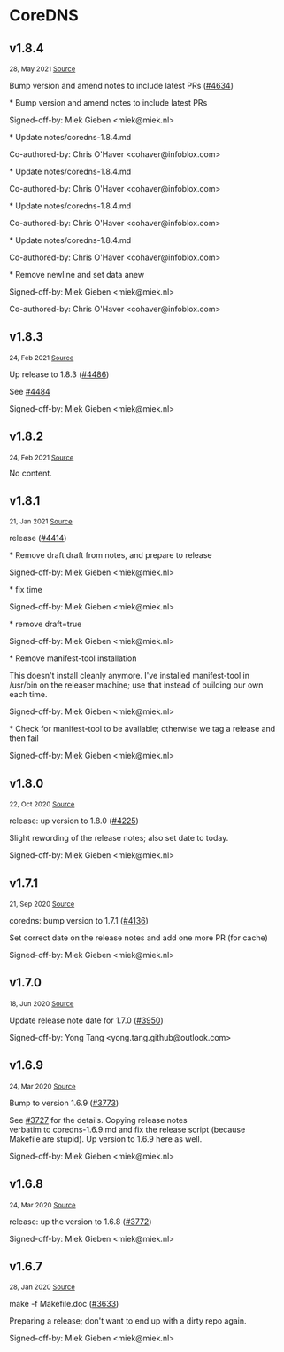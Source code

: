 # CoreDNS

<div>
<demo-component app-code="coredns"/>
</div>


## v1.8.4
<p style="font-size:12px;"> 28, May 2021 
<a href="https://github.com/coredns/coredns/releases/tag/v1.8.4" target="_blank"> 
Source </a><OutboundLink /></p>
<p>Bump version and amend notes to include latest PRs (<a class="issue-link js-issue-link" href="https://github.com/coredns/coredns/pull/4634">#4634</a>)</p>

<p>* Bump version and amend notes to include latest PRs</p>

<p>Signed-off-by: Miek Gieben &lt;miek@miek.nl&gt;</p>

<p>* Update notes/coredns-1.8.4.md</p>

<p>Co-authored-by: Chris O'Haver &lt;cohaver@infoblox.com&gt;</p>

<p>* Update notes/coredns-1.8.4.md</p>

<p>Co-authored-by: Chris O'Haver &lt;cohaver@infoblox.com&gt;</p>

<p>* Update notes/coredns-1.8.4.md</p>

<p>Co-authored-by: Chris O'Haver &lt;cohaver@infoblox.com&gt;</p>

<p>* Update notes/coredns-1.8.4.md</p>

<p>Co-authored-by: Chris O'Haver &lt;cohaver@infoblox.com&gt;</p>

<p>* Remove newline and set data anew</p>

<p>Signed-off-by: Miek Gieben &lt;miek@miek.nl&gt;</p>

<p>Co-authored-by: Chris O'Haver &lt;cohaver@infoblox.com&gt;</p>

## v1.8.3
<p style="font-size:12px;"> 24, Feb 2021 
<a href="https://github.com/coredns/coredns/releases/tag/v1.8.3" target="_blank"> 
Source </a><OutboundLink /></p>
<p>Up release to 1.8.3 (<a class="issue-link js-issue-link" href="https://github.com/coredns/coredns/pull/4486">#4486</a>)</p>

<p>See <a class="issue-link js-issue-link" href="https://github.com/coredns/coredns/issues/4484">#4484</a></p>

<p>Signed-off-by: Miek Gieben &lt;miek@miek.nl&gt;</p>

## v1.8.2
<p style="font-size:12px;"> 24, Feb 2021 
<a href="https://github.com/coredns/coredns/releases/tag/v1.8.2" target="_blank"> 
Source </a><OutboundLink /></p>
No content.

## v1.8.1
<p style="font-size:12px;"> 21, Jan 2021 
<a href="https://github.com/coredns/coredns/releases/tag/v1.8.1" target="_blank"> 
Source </a><OutboundLink /></p>
<p>release (<a class="issue-link js-issue-link" href="https://github.com/coredns/coredns/pull/4414">#4414</a>)</p>

<p>* Remove draft draft from notes, and prepare to release</p>

<p>Signed-off-by: Miek Gieben &lt;miek@miek.nl&gt;</p>

<p>* fix time</p>

<p>Signed-off-by: Miek Gieben &lt;miek@miek.nl&gt;</p>

<p>* remove draft=true</p>

<p>Signed-off-by: Miek Gieben &lt;miek@miek.nl&gt;</p>

<p>* Remove manifest-tool installation</p>

<p>This doesn't install cleanly anymore. I've installed manifest-tool in
<br />/usr/bin on the releaser machine; use that instead of building our own
<br />each time.</p>

<p>Signed-off-by: Miek Gieben &lt;miek@miek.nl&gt;</p>

<p>* Check for manifest-tool to be available; otherwise we tag a release and then fail</p>

<p>Signed-off-by: Miek Gieben &lt;miek@miek.nl&gt;</p>

## v1.8.0
<p style="font-size:12px;"> 22, Oct 2020 
<a href="https://github.com/coredns/coredns/releases/tag/v1.8.0" target="_blank"> 
Source </a><OutboundLink /></p>
<p>release: up version to 1.8.0 (<a class="issue-link js-issue-link" href="https://github.com/coredns/coredns/pull/4225">#4225</a>)</p>

<p>Slight rewording of the release notes; also set date to today.</p>

<p>Signed-off-by: Miek Gieben &lt;miek@miek.nl&gt;</p>

## v1.7.1
<p style="font-size:12px;"> 21, Sep 2020 
<a href="https://github.com/coredns/coredns/releases/tag/v1.7.1" target="_blank"> 
Source </a><OutboundLink /></p>
<p>coredns: bump version to 1.7.1 (<a class="issue-link js-issue-link" href="https://github.com/coredns/coredns/pull/4136">#4136</a>)</p>

<p>Set correct date on the release notes and add one more PR (for cache)</p>

<p>Signed-off-by: Miek Gieben &lt;miek@miek.nl&gt;</p>

## v1.7.0
<p style="font-size:12px;"> 18, Jun 2020 
<a href="https://github.com/coredns/coredns/releases/tag/v1.7.0" target="_blank"> 
Source </a><OutboundLink /></p>
<p>Update release note date for 1.7.0 (<a class="issue-link js-issue-link" href="https://github.com/coredns/coredns/pull/3950">#3950</a>)</p>

<p>Signed-off-by: Yong Tang &lt;yong.tang.github@outlook.com&gt;</p>

## v1.6.9
<p style="font-size:12px;"> 24, Mar 2020 
<a href="https://github.com/coredns/coredns/releases/tag/v1.6.9" target="_blank"> 
Source </a><OutboundLink /></p>
<p>Bump to version 1.6.9 (<a class="issue-link js-issue-link" href="https://github.com/coredns/coredns/pull/3773">#3773</a>)</p>

<p>See <a class="issue-link js-issue-link" href="https://github.com/coredns/coredns/issues/3727">#3727</a> for the details. Copying release notes
<br />verbatim to coredns-1.6.9.md and fix the release script (because
<br />Makefile are stupid). Up version to 1.6.9 here as well.</p>

<p>Signed-off-by: Miek Gieben &lt;miek@miek.nl&gt;</p>

## v1.6.8
<p style="font-size:12px;"> 24, Mar 2020 
<a href="https://github.com/coredns/coredns/releases/tag/v1.6.8" target="_blank"> 
Source </a><OutboundLink /></p>
<p>release: up the version to 1.6.8 (<a class="issue-link js-issue-link" href="https://github.com/coredns/coredns/pull/3772">#3772</a>)</p>

<p>Signed-off-by: Miek Gieben &lt;miek@miek.nl&gt;</p>

## v1.6.7
<p style="font-size:12px;"> 28, Jan 2020 
<a href="https://github.com/coredns/coredns/releases/tag/v1.6.7" target="_blank"> 
Source </a><OutboundLink /></p>
<p>make -f Makefile.doc (<a class="issue-link js-issue-link" href="https://github.com/coredns/coredns/pull/3633">#3633</a>)</p>

<p>Preparing a release; don't want to end up with a dirty repo again.</p>

<p>Signed-off-by: Miek Gieben &lt;miek@miek.nl&gt;</p>
